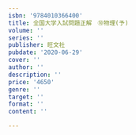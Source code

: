 ```yaml
---
isbn: '9784010366400'
title: 全国大学入試問題正解　⑩物理(予)
volume: ''
series: ''
publisher: 旺文社
pubdate: '2020-06-29'
cover: ''
author: ''
description: ''
price: '4650'
genre: ''
target: ''
format: ''
content: ''

---
```

